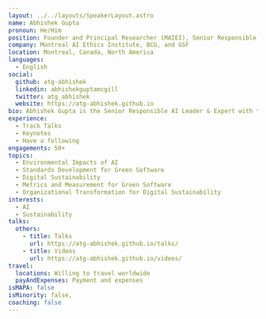 ```yaml
---
layout: ../../layouts/SpeakerLayout.astro
name: Abhishek Gupta
pronoun: He/Him
position: Founder and Principal Researcher (MAIEI), Senior Responsible AI Leader & Expert (BCG), Chair, Standards Working Group (GSF)
company: Montreal AI Ethics Institute, BCG, and GSF
location: Montreal, Canada, North America
languages:
  - English
social:
  github: atg-abhishek
  linkedin: abhishekguptamcgill
  twitter: atg_abhishek
  website: https://atg-abhishek.github.io
bio: Abhishek Gupta is the Senior Responsible AI Leader & Expert with the Boston Consulting Group (BCG) where he works with BCG's Chief AI Ethics Officer to advise clients and build end-to-end Responsible AI programs. He is also the Founder & Principal Researcher at the Montreal AI Ethics Institute, an international non-profit research institute with a mission to democratize AI ethics literacy. Through his work as the Chair of the Standards Working Group at the Green Software Foundation, he is leading the development of a Software Carbon Intensity standard towards the comparable and interoperable measurement of the environmental impacts of AI systems.
experience:
  - Track Talks
  - Keynotes
  - Have a following
engagements: 50+
topics:
  - Environmental Impacts of AI
  - Standards Development for Green Software
  - Digital Sustainability
  - Metrics and Measurement for Green Software
  - Organizational Transformation for Digital Sustainability
interests:
  - AI
  - Sustainability
talks:
  others:
    - title: Talks
      url: https://atg-abhishek.github.io/talks/
    - title: Videos
      url: https://atg-abhishek.github.io/videos/
travel:
  locations: Willing to travel worldwide
  payAndExpenses: Payment and expenses
isMAPA: false
isMinority: false,
coaching: false
---
```

